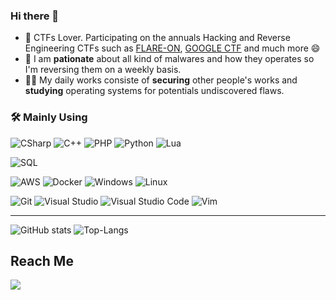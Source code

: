 ### Hi there 👋

<!--
**Pyhoma69/Pyhoma69** is a ✨ _special_ ✨ repository because its `README.md` (this file) appears on your GitHub profile.

Here are some ideas to get you started:

- 🔭 I’m currently working on ...
- 🌱 I’m currently learning ...
- 👯 I’m looking to collaborate on ...
- 🤔 I’m looking for help with ...
- 💬 Ask me about ...
- 📫 How to reach me: ...
- 😄 Pronouns: ...
- ⚡ Fun fact: ...
-->

- 🚩 CTFs Lover. Participating on the annuals Hacking and Reverse Engineering CTFs such as [FLARE-ON](https://flare-on.com/), [GOOGLE CTF](GoogleCTF) and much more 😄
- 🔭 I am **pationate** about all kind of malwares and how they operates so I'm reversing them on a weekly basis.
- 🕵️‍♂️ My daily works consiste of **securing** other people's works and **studying** operating systems for potentials undiscovered flaws.

### 🛠 Mainly Using

![CSharp](https://img.shields.io/badge/c%23-%23239120.svg?style=for-the-badge&logo=c-sharp&logoColor=white)
![C++](https://img.shields.io/badge/c++-%2300599C.svg?style=for-the-badge&logo=c%2B%2B&logoColor=white)
![PHP](https://img.shields.io/badge/php-%23777BB4.svg?style=for-the-badge&logo=php&logoColor=white)
![Python](https://img.shields.io/badge/python-%2314354C.svg?style=for-the-badge&logo=python&logoColor=white)
![Lua](https://img.shields.io/badge/lua-%232C2D72.svg?style=for-the-badge&logo=lua&logoColor=white)

![SQL](https://img.shields.io/badge/mysql-%2300f.svg?style=for-the-badge&logo=mysql&logoColor=white)

![AWS](https://img.shields.io/badge/AWS-%23FF9900.svg?style=for-the-badge&logo=amazon-aws&logoColor=white)
![Docker](https://img.shields.io/badge/docker-%230db7ed.svg?style=for-the-badge&logo=docker&logoColor=white)
![Windows](https://img.shields.io/badge/Windows-0078D6?style=for-the-badge&logo=windows&logoColor=white)
![Linux](https://img.shields.io/badge/Linux-FCC624?style=for-the-badge&logo=linux&logoColor=black)

![Git](https://img.shields.io/badge/git-%23F05033.svg?style=for-the-badge&logo=git&logoColor=white)
![Visual Studio](https://img.shields.io/badge/VisualStudio-5C2D91.svg?style=for-the-badge&logo=visual-studio&logoColor=white)
![Visual Studio Code](https://img.shields.io/badge/VisualStudioCode-0078d7.svg?style=for-the-badge&logo=visual-studio-code&logoColor=white)
![Vim](https://img.shields.io/badge/VIM-%2311AB00.svg?style=for-the-badge&logo=vim&logoColor=white)

---

![GitHub stats](https://github-readme-stats.vercel.app/api?username=Pyhoma69&show_icons=true&theme=tokyonight&hide_border=true)
![Top-Langs](https://github-readme-stats.vercel.app/api/top-langs/?username=Pyhoma69&layout=compact&theme=tokyonight&hide_border=true)

## Reach Me

<p id="socialIcons">
   <a href="https://twitter.com/Pyhoma07" alt="Twitter">
        <img src="https://img.shields.io/badge/-Pyhoma07-1DA1F2?style=flat-square&logo=twitter&logoColor=1DA1F2&labelColor=000" /></a>
</p>
